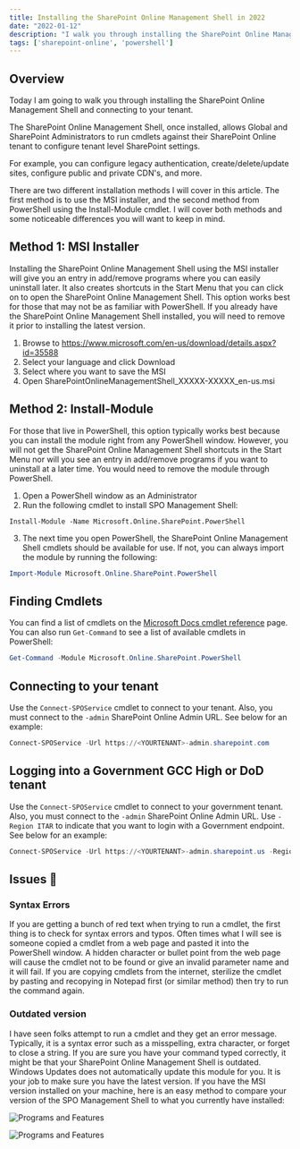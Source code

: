 ```yaml
---
title: Installing the SharePoint Online Management Shell in 2022
date: "2022-01-12"
description: "I walk you through installing the SharePoint Online Management Shell and connecting to your SharePoint Online Tenant"
tags: ['sharepoint-online', 'powershell']
---
```


## Overview

Today I am going to walk you through installing the SharePoint Online Management Shell and connecting to your tenant. 

The SharePoint Online Management Shell, once installed, allows Global and SharePoint Administrators to run cmdlets against their SharePoint Online tenant to configure tenant level SharePoint settings.

For example, you can configure legacy authentication, create/delete/update sites, configure public and private CDN's, and more.

There are two different installation methods I will cover in this article. The first method is to use the MSI installer, and the second method from PowerShell using the Install-Module cmdlet. I will cover both methods and some noticeable differences you will want to keep in mind.

## Method 1: MSI Installer

Installing the SharePoint Online Management Shell using the MSI installer will give you an entry in add/remove programs where you can easily uninstall later. It also creates shortcuts in the Start Menu that you can click on to open the SharePoint Online Management Shell. This option works best for those that may not be as familiar with PowerShell. If you already have the SharePoint Online Management Shell installed, you will need to remove it prior to installing the latest version.

1. Browse to https://www.microsoft.com/en-us/download/details.aspx?id=35588
2. Select your language and click Download
3. Select where you want to save the MSI
4. Open SharePointOnlineManagementShell_XXXXX-XXXXX_en-us.msi

## Method 2: Install-Module

For those that live in PowerShell, this option typically works best because you can install the module right from any PowerShell window. However, you will not get the SharePoint Online Management Shell shortcuts in the Start Menu nor will you see an entry in add/remove programs if you want to uninstall at a later time. You would need to remove the module through PowerShell.

1. Open a PowerShell window as an Administrator
2. Run the following cmdlet to install SPO Management Shell:

`Install-Module -Name Microsoft.Online.SharePoint.PowerShell`

3. The next time you open PowerShell, the SharePoint Online Management Shell cmdlets should be available for use. If not, you can always import the module by running the following:

```PowerShell
Import-Module Microsoft.Online.SharePoint.PowerShell
```

## Finding Cmdlets

You can find a list of cmdlets on the [Microsoft Docs cmdlet reference](https://docs.microsoft.com/en-us/powershell/module/sharepoint-online/?view=sharepoint-ps) page. You can also run `Get-Command` to see a list of available cmdlets in PowerShell:

```PowerShell
Get-Command -Module Microsoft.Online.SharePoint.PowerShell
```

## Connecting to your tenant

Use the `Connect-SPOService` cmdlet to connect to your tenant. Also, you must connect to the `-admin` SharePoint Online Admin URL. See below for an example:

```PowerShell
Connect-SPOService -Url https://<YOURTENANT>-admin.sharepoint.com
```

## Logging into a Government GCC High or DoD tenant

Use the `Connect-SPOService` cmdlet to connect to your government tenant. Also, you must connect to the `-admin` SharePoint Online Admin URL. Use  `-Region ITAR` to indicate that you want to login with a Government endpoint. See below for an example:

```PowerShell
Connect-SPOService -Url https://<YOURTENANT>-admin.sharepoint.us -Region ITAR
```

## Issues 🤯

### Syntax Errors

If you are getting a bunch of red text when trying to run a cmdlet, the first thing is to check for syntax errors and typos. Often times what I will see is someone copied a cmdlet from a web page and pasted it into the PowerShell window. A hidden character or bullet point from the web page will cause the cmdlet not to be found or give an invalid parameter name and it will fail. If you are copying cmdlets from the internet, sterilize the cmdlet by pasting and recopying in Notepad first (or similar method) then try to run the command again.

### Outdated version

I have seen folks attempt to run a cmdlet and they get an error message. Typically, it is a syntax error such as a misspelling, extra character, or forget to close a string. If you are sure you have your command typed correctly, it might be that your SharePoint Online Management Shell is outdated. Windows Updates does not automatically update this module for you. It is your job to make sure you have the latest version. If you have the MSI version installed on your machine, here is an easy method to compare your version of the SPO Management Shell to what you currently have installed: 

![Programs and Features](/assets/spo-mgmt-shell-version-number-download-page.png)

![Programs and Features](/assets/add-remove-programs-spo-mgmt-shell.png)